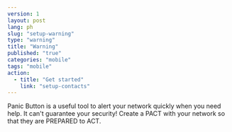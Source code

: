 ```yaml
---
version: 1
layout: post
lang: ph
slug: "setup-warning"
type: "warning"
title: "Warning"
published: "true"
categories: "mobile"
tags: "mobile"
action: 
  - title: "Get started"
    link: "setup-contacts"
---
```


Panic Button is a useful tool to alert your network quickly when you need help. It can't guarantee your security! Create a PACT with your network so that they are PREPARED to ACT. 
